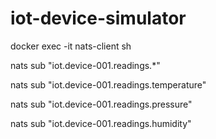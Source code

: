 # iot-device-simulator

docker exec -it nats-client sh

nats sub "iot.device-001.readings.*"

nats sub "iot.device-001.readings.temperature"

nats sub "iot.device-001.readings.pressure"

nats sub "iot.device-001.readings.humidity"

